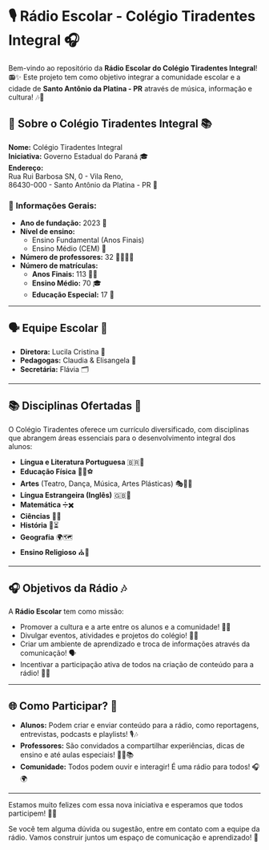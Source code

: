 # 🎙️ **Rádio Escolar - Colégio Tiradentes Integral** 🎧

Bem-vindo ao repositório da **Rádio Escolar do Colégio Tiradentes Integral**! 📻✨ Este projeto tem como objetivo integrar a comunidade escolar e a cidade de **Santo Antônio da Platina - PR** através de música, informação e cultura! 🎶🎤

## 🏫 **Sobre o Colégio Tiradentes Integral** 📚

**Nome:** Colégio Tiradentes Integral  
**Iniciativa:** Governo Estadual do Paraná 🎓  
**Endereço:**  
Rua Rui Barbosa SN, 0 - Vila Reno,  
86430-000 - Santo Antônio da Platina - PR 📍

### 🌟 **Informações Gerais**:

- **Ano de fundação:** 2023 🎉  
- **Nível de ensino:**  
  - Ensino Fundamental (Anos Finais)  
  - Ensino Médio (CEM) 🎒  
- **Número de professores:** 32 👩‍🏫👨‍🏫  
- **Número de matrículas:**  
  - **Anos Finais:** 113 🧑‍🎓  
  - **Ensino Médio:** 70 🎓  
  - **Educação Especial:** 17 🌈

---

## 🗣️ **Equipe Escolar** 💼

- **Diretora:** Lucila Cristina 🌟  
- **Pedagogas:** Claudia & Elisangela 📖  
- **Secretária:** Flávia 🗂️

---

## 📚 **Disciplinas Ofertadas** 📘

O Colégio Tiradentes oferece um currículo diversificado, com disciplinas que abrangem áreas essenciais para o desenvolvimento integral dos alunos:

- **Língua e Literatura Portuguesa** 🇧🇷📖  
- **Educação Física** 🏃‍♀️⚽  
- **Artes** (Teatro, Dança, Música, Artes Plásticas) 🎭🎨🎶  
- **Língua Estrangeira (Inglês)** 🇬🇧💬  
- **Matemática** ➗✖️  
- **Ciências** 🔬🌱  
- **História** 📜⏳  
- **Geografia** 🌍🗺️  
- **Ensino Religioso** ⛪🙏

---

## 🎧 **Objetivos da Rádio** 🎶

A **Rádio Escolar** tem como missão:

- Promover a cultura e a arte entre os alunos e a comunidade! 🎨🎵  
- Divulgar eventos, atividades e projetos do colégio! 📅💡  
- Criar um ambiente de aprendizado e troca de informações através da comunicação! 🗣️  
- Incentivar a participação ativa de todos na criação de conteúdo para a rádio! 🎤🤝

---

## 🌐 **Como Participar?** 🤩

- **Alunos:** Podem criar e enviar conteúdo para a rádio, como reportagens, entrevistas, podcasts e playlists! 🎙️🎶  
- **Professores:** São convidados a compartilhar experiências, dicas de ensino e até aulas especiais! 👩‍🏫📚  
- **Comunidade:** Todos podem ouvir e interagir! É uma rádio para todos! 🎧🌍

---

Estamos muito felizes com essa nova iniciativa e esperamos que todos participem! 🚀💙

Se você tem alguma dúvida ou sugestão, entre em contato com a equipe da rádio. Vamos construir juntos um espaço de comunicação e aprendizado! 🎉
